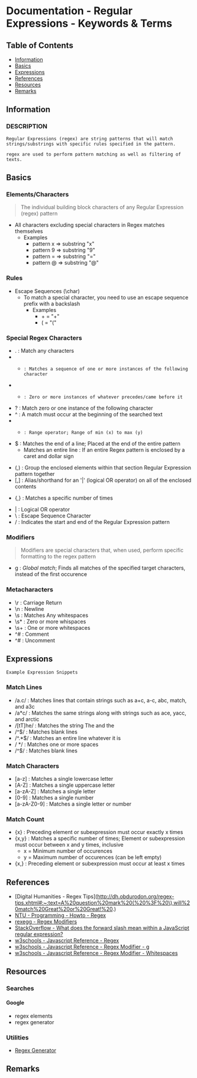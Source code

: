 # Documentation - Regular Expressions - Keywords & Terms

## Table of Contents
+ [Information](#information)
+ [Basics](#basics)
+ [Expressions](#expressions)
+ [References](#references)
+ [Resources](#resources)
+ [Remarks](#remarks)

## Information

### DESCRIPTION

```
Regular Expressions (regex) are string patterns that will match strings/substrings with specific rules specified in the pattern.

regex are used to perform pattern matching as well as filtering of texts.
```

## Basics

### Elements/Characters
> The individual building block characters of any Regular Expression (regex) pattern
- All characters excluding special characters in Regex matches themselves
    - Examples
        + pattern x => substring "x"
        + pattern 9 => substring "9"
        + pattern = => substring "="
        + pattern @ => substring "@"

### Rules
- Escape Sequences (\char)
    - To match a special character, you need to use an escape sequence prefix with a backslash
        - Examples
            + \+ = "+"
            + \( = "("

### Special Regex Characters
+ .     : Match any characters
+ +     : Matches a sequence of one or more instances of the following character
+ *     : Zero or more instances of whatever precedes/came before it
+ ?     : Match zero or one instance of the following character
+ ^     : A match must occur at the beginning of the searched text
+ -     : Range operator; Range of min (x) to max (y)
- $     : Matches the end of a line; Placed at the end of the entire pattern
    + Matches an entire line    : If an entire Regex pattern is enclosed by a caret and dollar sign
+ (,)   : Group the enclosed elements within that section Regular Expression pattern together
+ [,]   : Alias/shorthand for an '|' (logical OR operator) on all of the enclosed contents
- {,} : Matches a specific number of times
+ |     : Logical OR operator
+ \     : Escape Sequence Character
+ /     : Indicates the start and end of the Regular Expression pattern

### Modifiers
> Modifiers are special characters that, when used, perform specific formatting to the regex pattern
+ g : *Global match*; Finds all matches of the specified target characters, instead of the first occurence

### Metacharacters
+ \r : Carriage Return
+ \n : Newline
+ \s : Matches Any whitespaces
+ \s* : Zero or more whispaces
+ \s\+ : One or more whitespaces
+ ^\# : Comment
+ ^# : Uncomment 

## Expressions
```
Example Expression Snippets
```
### Match Lines
+ /a.c/ : Matches lines that contain strings such as a+c, a-c, abc, match, and a3c
+ /a*c/ : Matches the same strings along with strings such as ace, yacc, and arctic
+ /[tT]he/ : Matches the string The and the
+ /^$/ : Matches blank lines
+ /^.*$/ : Matches an entire line whatever it is
+ / */ : Matches one or more spaces	
+ /^$/ : Matches blank lines

### Match Characters
+ [a-z] : Matches a single lowercase letter	
+ [A-Z] : Matches a single uppercase letter	
+ [a-zA-Z] : Matches a single letter	
+ [0-9] : Matches a single number	
+ [a-zA-Z0-9] : Matches a single letter or number


### Match Count
+ {x}   : Preceding element or subexpression must occur exactly x times
+ {x,y} : Matches a specific number of times; Element or subexpression must occur between x and y times, inclusive
    + x = Minimum number of occurences
    + y = Maximum number of occurences (can be left empty)
+ {x,}  : Preceding element or subexpression must occur at least x times

## References
+ [Digital Humanities - Regex Tips](http://dh.obdurodon.org/regex-tips.xhtml#:~:text=A%20question%20mark%20(%20%3F%20\),will%20match%20Great%20or%20Great!%20.)
+ [NTU - Programming - Howto - Regex](https://www3.ntu.edu.sg/home/ehchua/programming/howto/Regexe.html)
+ [rexegg - Regex Modifiers](https://www.rexegg.com/regex-modifiers.html)
+ [StackOverflow - What does the forward slash mean within a JavaScript regular expression?](https://stackoverflow.com/questions/15661969/what-does-the-forward-slash-mean-within-a-javascript-regular-expression)
+ [w3schools - Javascript Reference - Regex](https://www.w3schools.com/jsref/jsref_regexp_g.asp)
+ [w3schools - Javascript Reference - Regex Modifier - g](https://www.w3schools.com/jsref/jsref_regexp_g.asp)
+ [w3schools - Javascript Reference - Regex Modifier - Whitespaces](https://www.w3schools.com/jsref/jsref_regexp_whitespace.asp)

## Resources

### Searches
#### Google
+ regex elements
+ regex generator

### Utilities
+ [Regex Generator](https://regex-generator.olafneumann.org/)

## Remarks
